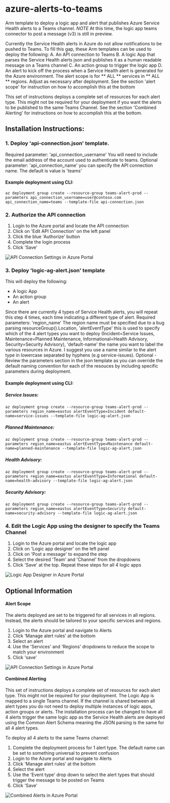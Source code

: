 # azure-alerts-to-teams
Arm template to deploy a logic app and alert that publishes Azure Service Health alerts to a Teams channel. 
*NOTE* At this time, the logic app teams connector to post a message (v3) is still in preview. 

Currently the Service Health alerts in Azure do not allow notifications to be pushed to Teams. To fill this gap, these Arm templates can be used to deploy the following:
A. An API connection to Teams
B. A logic App that parses the Service Health alerts json and publishes it as a human readable message on a Teams channel
C. An action group to trigger the logic app
D. An alert to kick off the process when a Service Health alert is generated for the Azure environment. The alert scope is for ** ALL ** services in ** ALL ** regions. Adjust as necessary after deployment. See the section 'alert scope' for instruction on how to accomplish this at the bottom

This set of instructions deploys a complete set of resources for each alert type. This might not be required for your deployment if you want the alerts to be published to the same Teams Channel. See the section 'Combined Alerting' for instructions on how to accomplish this at the bottom. 

## Installation Instructions:
### 1. Deploy 'api-connection.json' template. 
Required parameter: 'api_connection_username' You will need to include the email address of the account used to authenticate to teams. Optional parameter: 'api_connection_name' you can specify the API connection name. The default is value is 'teams'

#### Example deployment using CLI: 
    az deployment group create --resource-group teams-alert-prod --parameters api_connection_username=user@contoso.com api_connection_name=teams --template-file api-connection.json


### 2. Authorize the API connection 
1. Login to the Azure portal and locate the API connection 
2. Click on 'Edit API Connection' on the left panel
3. Click the blue 'Authorize' button
4. Complete the login process
5. Click 'Save' 

![API Connection Settings in Azure Portal](https://github.com/mack73/azure-alerts-to-teams/blob/master/readme-images/api-connection-screenshot1.png)


### 3. Deploy 'logic-ag-alert.json' template
This will deploy the following:
* A logic App
* An action group
* An alert

Since there are currently 4 types of Service Health alerts, you will repeat this step 4 times, each time indicating a different type of alert. Required parameters: 'region_name' The region name must be specified due to a bug parsing resourceGroup().Location, 'alertEventType' this is used to specify which of the 4 alert types you want to deploy (Incident=Service Issues, Maintenance=Planned Maintenance, Informational=Health Advisory, Security=Security Advisory), 'default-name' the name you want to label the various resources in Azure. I suggest you use a name similar to the alert type in lowercase separated by hyphens (e.g service-issues). Optional - Review the parameters section in the json template as you can override the default naming convention for each of the resouces by including specific parameters during deployment. 

#### Example deployment using CLI: 
##### Service Issues: 
    az deployment group create --resource-group teams-alert-prod --parameters region_name=eastus alertEventType=Incident default-name=service-issues --template-file logic-ag-alert.json

##### Planned Maintenance: 
    az deployment group create --resource-group teams-alert-prod --parameters region_name=eastus alertEventType=Maintenance default-name=planned-maintenance --template-file logic-ag-alert.json

##### Health Advisory: 
    az deployment group create --resource-group teams-alert-prod --parameters region_name=eastus alertEventType=Informational default-name=health-advisory --template-file logic-ag-alert.json

##### Security Advisory: 
    az deployment group create --resource-group teams-alert-prod --parameters region_name=eastus alertEventType=Security default-name=security-advisory --template-file logic-ag-alert.json


### 4. Edit the Logic App using the designer to specify the Teams Channel 
1. Login to the Azure portal and locate the logic app
2. Click on 'Logic app designer' on the left panel
3. Click on 'Post a message' to expand the step 
4. Select the desired 'Team' and 'Channel' from the dropdowns
5. Click 'Save' at the top. Repeat these steps for all 4 logic apps

![Logic App Designer in Azure Portal](https://github.com/mack73/azure-alerts-to-teams/blob/master/readme-images/logicapp-designer-screenshot1.png)


## Optional Information

#### Alert Scope
The alerts deployed are set to be triggered for all services in all regions. Instead, the alerts should be tailored to your specific services and regions. 
1. Login to the Azure portal and navigate to Alerts
2. Click 'Manage alert rules' at the bottom
3. Select an alert
4. Use the 'Services' and 'Regions' dropdowns to reduce the scope to match your environment
5. Click 'save' 

![API Connection Settings in Azure Portal](https://github.com/mack73/azure-alerts-to-teams/blob/master/readme-images/alert-scope-screenshot1.png)

#### Combined Alerting
This set of instructions deploys a complete set of resources for each alert type. This might not be required for your deployment. The Logic App is mapped to a single Teams channel. If the channel is shared between all alert types you do not need to deploy multiple instances of logic apps, action groups or alerts. The installation process can be changed to have all 4 alerts trigger the same logic app as the Service Health alerts are deployed using the Common Alert Schema meaning the JSON parsing is the same for all 4 alert types. 
    
To deploy all 4 alerts to the same Teams channel:
1. Complete the deployment process for 1 alert type. The default name can be set to something universal to prevent confusion 
2. Login to the Azure portal and navigate to Alerts
3. Click 'Manage alert rules' at the bottom
4. Select the alert
5. Use the 'Event type' drop down to select the alert types that should trigger the message to be posted on Teams
6. Click 'Save'

![Combined Alerts in Azure Portal](https://github.com/mack73/azure-alerts-to-teams/blob/master/readme-images/alert-screenshot1.png)